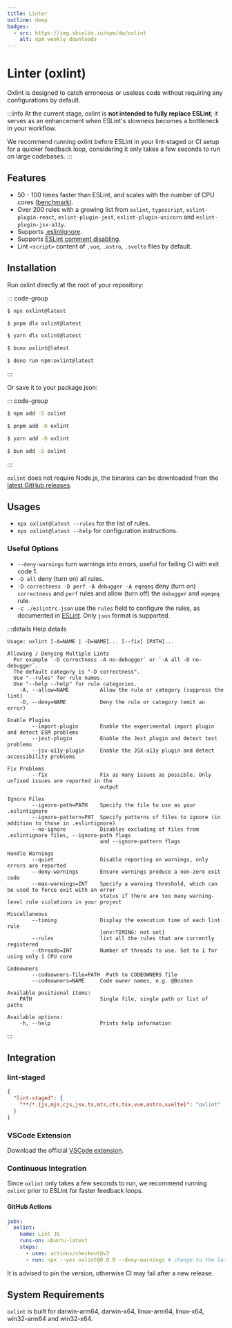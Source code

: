 ```yaml
---
title: Linter
outline: deep
badges:
  - src: https://img.shields.io/npm/dw/oxlint
    alt: npm weekly downloads
---
```


# Linter (oxlint)

<AppBadgeList />

Oxlint is designed to catch erroneous or useless code without requiring any configurations by default.

:::info
At the current stage, oxlint is **not intended to fully replace ESLint**; it serves as an enhancement when ESLint's slowness becomes a bottleneck in your workflow.

We recommend running oxlint before ESLint in your lint-staged or CI setup for a quicker feedback loop, considering it only takes a few seconds to run on large codebases.
:::

## Features

- 50 - 100 times faster than ESLint, and scales with the number of CPU cores ([benchmark](https://github.com/oxc-project/bench-javascript-linter)).
- Over 200 rules with a growing list from `eslint`, `typescript`, `eslint-plugin-react`, `eslint-plugin-jest`, `eslint-plugin-unicorn` and `eslint-plugin-jsx-a11y`.
- Supports [.eslintignore](https://eslint.org/docs/latest/use/configure/ignore#the-eslintignore-file).
- Supports [ESLint comment disabling](https://eslint.org/docs/latest/use/configure/rules#disabling-rules).
- Lint `<script>` content of `.vue`, `.astro`, `.svelte` files by default.

## Installation

Run oxlint directly at the root of your repository:

::: code-group

```sh [npm]
$ npx oxlint@latest
```

```sh [pnpm]
$ pnpm dlx oxlint@latest
```

```sh [yarn]
$ yarn dlx oxlint@latest
```

```sh [bun]
$ bunx oxlint@latest
```

```sh [deno]
$ deno run npm:oxlint@latest
```

:::

Or save it to your package.json:

::: code-group

```sh [npm]
$ npm add -D oxlint
```

```sh [pnpm]
$ pnpm add -D oxlint
```

```sh [yarn]
$ yarn add -D oxlint
```

```sh [bun]
$ bun add -D oxlint
```

:::

`oxlint` does not require Node.js, the binaries can be downloaded from the [latest GitHub releases](https://github.com/oxc-project/oxc/releases/latest).

## Usages

- `npx oxlint@latest --rules` for the list of rules.
- `npx oxlint@latest --help` for configuration instructions.

### Useful Options

- `--deny-warnings` turn warnings into errors, useful for failing CI with exit code 1.
- `-D all` deny (turn on) all rules.
- `-D correctness -D perf -A debugger -A eqeqeq` deny (turn on) `correctness` and `perf` rules and allow (turn off) the `debugger` and `eqeqeq` rule.
- `-c ./eslintrc.json` use the `rules` field to configure the rules, as documented in [ESLint](https://eslint.org/docs/latest/use/configure/rules#using-configuration-files). Only `json` format is supported.

:::details Help details

```
Usage: oxlint [-A=NAME | -D=NAME]... [--fix] [PATH]...

Allowing / Denying Multiple Lints
  For example `-D correctness -A no-debugger` or `-A all -D no-debugger`.
  The default category is "-D correctness".
  Use "--rules" for rule names.
  Use "--help --help" for rule categories.
    -A, --allow=NAME          Allow the rule or category (suppress the lint)
    -D, --deny=NAME           Deny the rule or category (emit an error)

Enable Plugins
        --import-plugin       Enable the experimental import plugin and detect ESM problems
        --jest-plugin         Enable the Jest plugin and detect test problems
        --jsx-a11y-plugin     Enable the JSX-a11y plugin and detect accessibility problems

Fix Problems
        --fix                 Fix as many issues as possible. Only unfixed issues are reported in the
                              output

Ignore Files
        --ignore-path=PATH    Specify the file to use as your .eslintignore
        --ignore-pattern=PAT  Specify patterns of files to ignore (in addition to those in .eslintignore)
        --no-ignore           Disables excluding of files from .eslintignore files, --ignore-path flags
                              and --ignore-pattern flags

Handle Warnings
        --quiet               Disable reporting on warnings, only errors are reported
        --deny-warnings       Ensure warnings produce a non-zero exit code
        --max-warnings=INT    Specify a warning threshold, which can be used to force exit with an error
                              status if there are too many warning-level rule violations in your project

Miscellaneous
        --timing              Display the execution time of each lint rule
                              [env:TIMING: not set]
        --rules               list all the rules that are currently registered
        --threads=INT         Number of threads to use. Set to 1 for using only 1 CPU core

Codeowners
        --codeowners-file=PATH  Path to CODEOWNERS file
        --codeowners=NAME     Code owner names, e.g. @Boshen

Available positional items:
    PATH                      Single file, single path or list of paths

Available options:
    -h, --help                Prints help information
```

:::

## Integration

### lint-staged

```json
{
  "lint-staged": {
    "**/*.{js,mjs,cjs,jsx,ts,mts,cts,tsx,vue,astro,svelte}": "oxlint"
  }
}
```

### VSCode Extension

Download the official [VSCode extension](https://marketplace.visualstudio.com/items?itemName=oxc.oxc-vscode).

### Continuous Integration

Since `oxlint` only takes a few seconds to run, we recommend running `oxlint` prior to ESLint for faster feedback loops.

#### GitHub Actions

```yaml
jobs:
  oxlint:
    name: Lint JS
    runs-on: ubuntu-latest
    steps:
      - uses: actions/checkout@v3
      - run: npx --yes oxlint@0.0.0 --deny-warnings # change to the latest release
```

It is advised to pin the version, otherwise CI may fail after a new release.

## System Requirements

`oxlint` is built for darwin-arm64, darwin-x64, linux-arm64, linux-x64, win32-arm64 and win32-x64.
